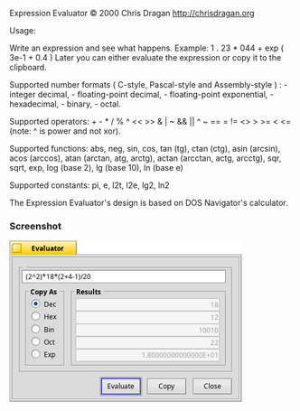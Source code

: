 Expression Evaluator © 2000 Chris Dragan
http://chrisdragan.org

Usage:

Write an expression and see what happens.
Example:
	1 . 23 * 044 + exp ( 3e-1 + 0.4 )
Later you can either evaluate the expression or copy it to the clipboard.

Supported number formats ( C-style, Pascal-style and Assembly-style ) :
	- integer decimal,
	- floating-point decimal,
	- floating-point exponential,
	- hexadecimal,
	- binary,
	- octal.

Supported operators:
\+ \- \* / % ^ << >> & \| ~ && \|\| ^ ~ == = \!= <> > >= < <=
(note: ^ is power and not xor).

Supported functions:
abs, neg, sin, cos, tan (tg), ctan (ctg), asin (arcsin), acos (arccos), atan (arctan, atg, arctg), actan (arcctan, actg, arcctg), sqr, sqrt, exp, log (base 2), lg (base 10), ln (base e)

Supported constants:
pi, e, l2t, l2e, lg2, ln2

The Expression Evaluator's design is based on DOS Navigator's calculator.

### Screenshot
![Screenshot](Screenshot.png)